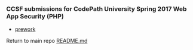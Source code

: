 ### CCSF submissions for CodePath University Spring 2017 Web App Security (PHP)

- [prework](prework.md)


Return to main repo [README.md](https://github.com/CCSF-Coders/ccsf-codepath-university)

